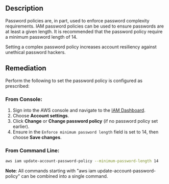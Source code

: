 ## Description

Password policies are, in part, used to enforce password complexity requirements. IAM password policies can be used to ensure passwords are at least a given length. It is recommended that the password policy require a minimum password length of 14.

Setting a complex password policy increases account resiliency against unethical password hackers.

## Remediation

Perform the following to set the password policy is configured as prescribed:

### From Console:

1. Sign into the AWS console and navigate to the [IAM Dashboard](https://console.aws.amazon.com/iam/home#/home).
2. Choose **Account settings**.
3. Click **Change** or **Change password policy** (if no password policy set earlier).
4. Ensure in the `Enforce minimum password length` field is set to 14, then choose **Save changes**.

### From Command Line:

```bash
aws iam update-account-password-policy --minimum-password-length 14
```

**Note**: All commands starting with "aws iam update-account-password-policy" can be combined into a single command.
